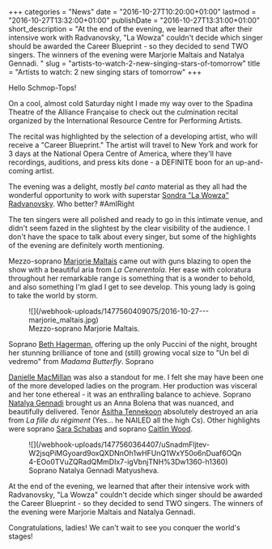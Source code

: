 +++
categories = "News"
date = "2016-10-27T10:20:00+01:00"
lastmod = "2016-10-27T13:32:00+01:00"
publishDate = "2016-10-27T13:31:00+01:00"
short_description = "At the end of the evening, we learned that after their intensive work with Radvanovsky, \"La Wowza\" couldn't decide which singer should be awarded the Career Blueprint - so they decided to send TWO singers. The winners of the evening were Marjorie Maltais and Natalya Gennadi. "
slug = "artists-to-watch-2-new-singing-stars-of-tomorrow"
title = "Artists to watch: 2 new singing stars of tomorrow"
+++

Hello Schmop-Tops!

On a cool, almost cold Saturday night I made my way over to the Spadina Theatre of the Alliance Française to check out the culmination recital organized by the International Resource Centre for Performing Artists. 

The recital was highlighted by the selection of a developing artist, who will receive a "Career Blueprint." The artist will travel to New York and work for 3 days at the National Opera Centre of America, where they'll have recordings, auditions, and press kits done - a DEFINITE boon for an up-and-coming artist. 

The evening was a delight, mostly *bel canto* material as they all had the wonderful opportunity to work with superstar [Sondra "La Wowza" Radvanovsky](/review-sondra-slays-in-bellini-masterwork/). Who better? #AmIRight 

The ten singers were all polished and ready to go in this intimate venue, and didn't seem fazed in the slightest by the clear visibility of the audience. I don't have the space to talk about every singer, but some of the highlights of the evening are definitely worth mentioning. 

Mezzo-soprano [Marjorie Maltais](/spotlight-on-marjorie-maltais/) came out with guns blazing to open the show with a beautiful aria from *La Cenerentola*. Her ease with coloratura throughout her remarkable range is something that is a wonder to behold, and also something I'm glad I get to see develop. This young lady is going to take the world by storm. 

<figure data-type="image">
![](/webhook-uploads/1477560409075/2016-10-27---marjorie_maltais.jpg)
<figcaption>Mezzo-soprano Marjorie Maltais.</figcaption>
</figure>

Soprano [Beth Hagerman](/spotlight-on-beth-hagerman/), offering up the only Puccini of the night, brought her stunning brilliance of tone and (still) growing vocal size to "Un bel dì vedremo" from *Madama Butterfly*. Soprano 

[Danielle MacMillan](/spotlight-on-danielle-macmillan/) was also a standout for me. I felt she may have been one of the more developed ladies on the program. Her production was visceral and her tone ethereal - it was an enthralling balance to achieve. Soprano [Natalya Gennadi](http://www.schmopera.com/scene/people/natalya-matyusheva/) brought us an Anna Bolena that was nuanced, and beautifully delivered. Tenor [Asitha Tennekoon](/scene/people/asitha-tennekoon/) absolutely destroyed an aria from *La fille du régiment* (Yes... he NAILED all the high Cs). Other highlights were soprano [Sara Schabas](/scene/people/sara-schabas/) and soprano [Caitlin Wood](/scene/people/caitlin-wood/). 

<figure data-type="image">
![](/webhook-uploads/1477560364407/uSnadmFljtev-W2jsqPiMGyoard9oxQXDNnOh1wHFUnQ1WxY50o6nDuaf6OQn4-EOo0TVuZQRadQMmDIx7-igVbnjTNH%3Dw1360-h1360)
<figcaption>Soprano Natalya Gennadi Matyusheva.</figcaption>
</figure>

At the end of the evening, we learned that after their intensive work with Radvanovsky, "La Wowza" couldn't decide which singer should be awarded the Career Blueprint - so they decided to send TWO singers. The winners of the evening were Marjorie Maltais and Natalya Gennadi. 

Congratulations, ladies! We can't wait to see you conquer the world's stages! 
